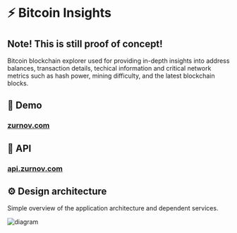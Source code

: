 # ⚡ Bitcoin Insights
## Note! This is still proof of concept!
 Bitcoin blockchain explorer used for providing in-depth insights into address balances, transaction details, techical information and critical network metrics such as hash power, mining difficulty, and the latest blockchain blocks.

## 🚀 Demo
### [zurnov.com](https://zurnov.com)

## 📄 API
### [api.zurnov.com](https://api.zurnov.com/api/v1/btc-insights/swagger-ui/index.html#/)

## ⚙️ Design architecture
Simple overview of the application architecture and dependent services.

![diagram](https://github.com/zurnov/bitcoin-insights/assets/55513656/a0a9f2d8-cae1-4e25-a9bb-75779bb7f4c0)
